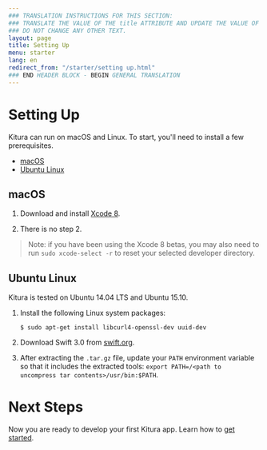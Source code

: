 ```yaml
---
### TRANSLATION INSTRUCTIONS FOR THIS SECTION:
### TRANSLATE THE VALUE OF THE title ATTRIBUTE AND UPDATE THE VALUE OF THE lang ATTRIBUTE. 
### DO NOT CHANGE ANY OTHER TEXT. 
layout: page
title: Setting Up
menu: starter
lang: en
redirect_from: "/starter/setting up.html"
### END HEADER BLOCK - BEGIN GENERAL TRANSLATION
---
```


# Setting Up

Kitura can run on macOS and Linux. To start, you'll need to install a few prerequisites.

* [macOS](#macos)
* [Ubuntu Linux](#ubuntu-linux)

## macOS

1. Download and install [Xcode 8](https://developer.apple.com/download/).

2. There is no step 2.

> Note: if you have been using the Xcode 8 betas, you may also need to run `sudo xcode-select -r` to reset your selected developer directory.

## Ubuntu Linux

Kitura is tested on Ubuntu 14.04 LTS and Ubuntu 15.10.

1. Install the following Linux system packages:

    `$ sudo apt-get install libcurl4-openssl-dev uuid-dev`

2. Download Swift 3.0 from [swift.org](https://swift.org/download/).

3. After extracting the `.tar.gz` file, update your `PATH` environment variable so that it includes the extracted tools: `export PATH=/<path to uncompress tar contents>/usr/bin:$PATH`.

# Next Steps

Now you are ready to develop your first Kitura app. Learn how to [get started](/en/starter/gettingstarted.html).
